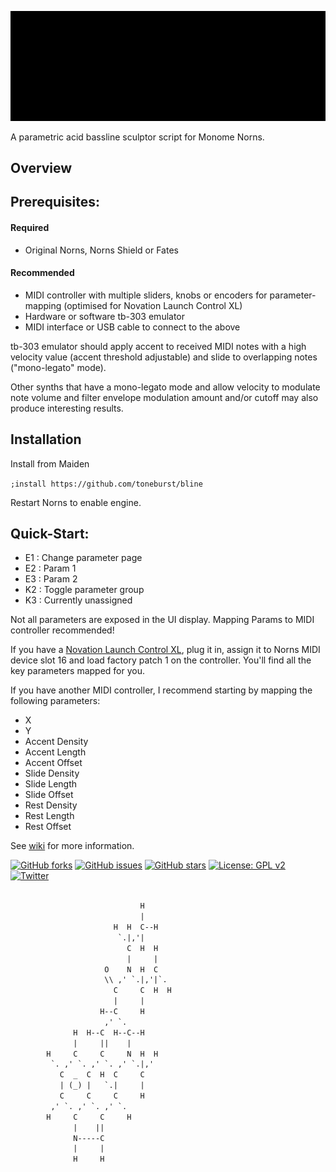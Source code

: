 ![bline](https://github.com/toneburst/bline/blob/main/screenshots/bLINE_Logo_GIF_02.gif)

A parametric acid bassline sculptor script for Monome Norns.

## Overview



## Prerequisites:

#### Required

- Original Norns, Norns Shield or Fates

#### Recommended

- MIDI controller with multiple sliders, knobs or encoders for parameter-mapping (optimised for Novation Launch Control XL)
- Hardware or software tb-303 emulator
- MIDI interface or USB cable to connect to the above

tb-303 emulator should apply accent to received MIDI notes with a high velocity value (accent threshold adjustable) and slide to overlapping notes ("mono-legato" mode).

Other synths that have a mono-legato mode and allow velocity to modulate note volume and filter envelope modulation amount and/or cutoff may also produce interesting results. 

## Installation

Install from Maiden

`;install https://github.com/toneburst/bline`

Restart Norns to enable engine.

## Quick-Start:

- E1 : Change parameter page
- E2 : Param 1
- E3 : Param 2
- K2 : Toggle parameter group
- K3 : Currently unassigned

Not all parameters are exposed in the UI display. Mapping Params to MIDI controller recommended!

If you have a [Novation Launch Control XL](https://novationmusic.com/en/launch/launch-control-xl), plug it in, assign it to Norns MIDI device slot 16 and load factory patch 1 on the controller. You'll find all the key parameters mapped for you.

If you have another MIDI controller, I recommend starting by mapping the following parameters:

* X
* Y
* Accent Density
* Accent Length
* Accent Offset
* Slide Density
* Slide Length
* Slide Offset
* Rest Density
* Rest Length
* Rest Offset

See [wiki](https://github.com/toneburst/bline/wiki) for more information.

[![GitHub forks](https://img.shields.io/github/forks/toneburst/bline)](https://github.com/toneburst/bline/network)
[![GitHub issues](https://img.shields.io/github/issues/toneburst/bline)](https://github.com/toneburst/bline/issues)
[![GitHub stars](https://img.shields.io/github/stars/toneburst/bline)](https://github.com/toneburst/bline/stargazers)
[![License: GPL v2](https://img.shields.io/badge/License-GPL_v2-blue.svg)](https://www.gnu.org/licenses/old-licenses/gpl-2.0.en.html)
[![Twitter](https://img.shields.io/twitter/url?style=social&url=https%3A%2F%2Fgithub.com%2Ftoneburst%2Fbline)](https://twitter.com/intent/tweet?text=Wow:&url=https%3A%2F%2Fgithub.com%2Ftoneburst%2Fbline)

```txt

                             H
                             |
                       H  H  C--H
                        `.|,'|
                          C  H  H
                          |     |
                     O    N  H  C
                     \\ ,' `.|,'|`.
                       C     C  H  H
                       |     |
                    H--C     H
                     ,' `.
              H  H--C  H--C--H
              |     ||    |
        H     C     C     N  H  H
         `. ,' `. ,' `. ,' `.|,'
           C  _  C  H  C     C
           | (_) |   `.|     |
           C     C     C     H
         ,' `. ,' `. ,' `.
        H     C     C     H
              |    ||
              N-----C
              |     |
              H     H

```
